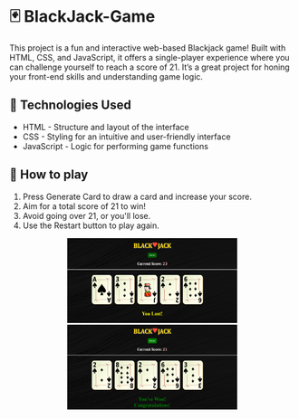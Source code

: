 # 🃏 BlackJack-Game
<p>This project is a fun and interactive web-based Blackjack game! Built with HTML, CSS, and JavaScript, it offers a single-player experience where you can challenge yourself to reach a score of 21. It’s a great project for honing your front-end skills and understanding game logic.</p>

<h2>🚀 Technologies Used</h2>
<ul>
<li>HTML - Structure and layout of the interface</li>
<li>CSS - Styling for an intuitive and user-friendly interface</li>
<li>JavaScript - Logic for performing game functions</li>
</ul>

<h2>🎯 How to play</h2>
<ol>
<li>Press Generate Card to draw a card and increase your score.</li>
<li>Aim for a total score of 21 to win!</li>
<li>Avoid going over 21, or you'll lose.</li>
<li>Use the Restart button to play again.</li>
</ol>

<div align="center">
  <img src="README images/Lost.png" width="300px" height="150px">
  <img src="README images/Win.png" width="300px" height="150px">
</div>
